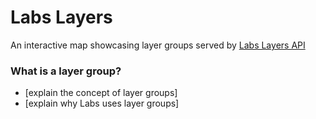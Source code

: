 # Labs Layers

An interactive map showcasing layer groups served by [Labs Layers API](https://github.com/NYCPlanning/labs-layers-api)

### What is a layer group?

- [explain the concept of layer groups]
- [explain why Labs uses layer groups]
